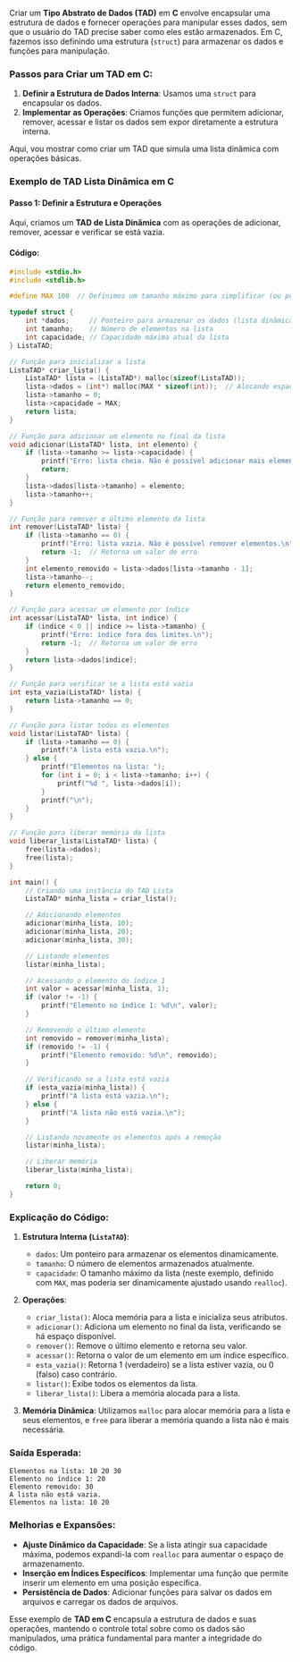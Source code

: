 Criar um **Tipo Abstrato de Dados (TAD)** em **C** envolve encapsular uma estrutura de dados e fornecer operações para manipular esses dados, sem que o usuário do TAD precise saber como eles estão armazenados. Em C, fazemos isso definindo uma estrutura (`struct`) para armazenar os dados e funções para manipulação.

### Passos para Criar um TAD em C:

1. **Definir a Estrutura de Dados Interna**: Usamos uma `struct` para encapsular os dados.
2. **Implementar as Operações**: Criamos funções que permitem adicionar, remover, acessar e listar os dados sem expor diretamente a estrutura interna.

Aqui, vou mostrar como criar um TAD que simula uma lista dinâmica com operações básicas.

### Exemplo de TAD Lista Dinâmica em C

#### Passo 1: Definir a Estrutura e Operações

Aqui, criamos um **TAD de Lista Dinâmica** com as operações de adicionar, remover, acessar e verificar se está vazia.

#### Código:

```c
#include <stdio.h>
#include <stdlib.h>

#define MAX 100  // Definimos um tamanho máximo para simplificar (ou podemos usar realloc para aumentar a lista)

typedef struct {
    int *dados;     // Ponteiro para armazenar os dados (lista dinâmica)
    int tamanho;    // Número de elementos na lista
    int capacidade; // Capacidade máxima atual da lista
} ListaTAD;

// Função para inicializar a lista
ListaTAD* criar_lista() {
    ListaTAD* lista = (ListaTAD*) malloc(sizeof(ListaTAD));
    lista->dados = (int*) malloc(MAX * sizeof(int));  // Alocando espaço inicial para a lista
    lista->tamanho = 0;
    lista->capacidade = MAX;
    return lista;
}

// Função para adicionar um elemento no final da lista
void adicionar(ListaTAD* lista, int elemento) {
    if (lista->tamanho >= lista->capacidade) {
        printf("Erro: lista cheia. Não é possível adicionar mais elementos.\n");
        return;
    }
    lista->dados[lista->tamanho] = elemento;
    lista->tamanho++;
}

// Função para remover o último elemento da lista
int remover(ListaTAD* lista) {
    if (lista->tamanho == 0) {
        printf("Erro: lista vazia. Não é possível remover elementos.\n");
        return -1;  // Retorna um valor de erro
    }
    int elemento_removido = lista->dados[lista->tamanho - 1];
    lista->tamanho--;
    return elemento_removido;
}

// Função para acessar um elemento por índice
int acessar(ListaTAD* lista, int indice) {
    if (indice < 0 || indice >= lista->tamanho) {
        printf("Erro: índice fora dos limites.\n");
        return -1;  // Retorna um valor de erro
    }
    return lista->dados[indice];
}

// Função para verificar se a lista está vazia
int esta_vazia(ListaTAD* lista) {
    return lista->tamanho == 0;
}

// Função para listar todos os elementos
void listar(ListaTAD* lista) {
    if (lista->tamanho == 0) {
        printf("A lista está vazia.\n");
    } else {
        printf("Elementos na lista: ");
        for (int i = 0; i < lista->tamanho; i++) {
            printf("%d ", lista->dados[i]);
        }
        printf("\n");
    }
}

// Função para liberar memória da lista
void liberar_lista(ListaTAD* lista) {
    free(lista->dados);
    free(lista);
}

int main() {
    // Criando uma instância do TAD Lista
    ListaTAD* minha_lista = criar_lista();

    // Adicionando elementos
    adicionar(minha_lista, 10);
    adicionar(minha_lista, 20);
    adicionar(minha_lista, 30);

    // Listando elementos
    listar(minha_lista);

    // Acessando o elemento do índice 1
    int valor = acessar(minha_lista, 1);
    if (valor != -1) {
        printf("Elemento no índice 1: %d\n", valor);
    }

    // Removendo o último elemento
    int removido = remover(minha_lista);
    if (removido != -1) {
        printf("Elemento removido: %d\n", removido);
    }

    // Verificando se a lista está vazia
    if (esta_vazia(minha_lista)) {
        printf("A lista está vazia.\n");
    } else {
        printf("A lista não está vazia.\n");
    }

    // Listando novamente os elementos após a remoção
    listar(minha_lista);

    // Liberar memória
    liberar_lista(minha_lista);

    return 0;
}
```

### Explicação do Código:

1. **Estrutura Interna (`ListaTAD`)**:
   - `dados`: Um ponteiro para armazenar os elementos dinamicamente.
   - `tamanho`: O número de elementos armazenados atualmente.
   - `capacidade`: O tamanho máximo da lista (neste exemplo, definido com `MAX`, mas poderia ser dinamicamente ajustado usando `realloc`).

2. **Operações**:
   - `criar_lista()`: Aloca memória para a lista e inicializa seus atributos.
   - `adicionar()`: Adiciona um elemento no final da lista, verificando se há espaço disponível.
   - `remover()`: Remove o último elemento e retorna seu valor.
   - `acessar()`: Retorna o valor de um elemento em um índice específico.
   - `esta_vazia()`: Retorna 1 (verdadeiro) se a lista estiver vazia, ou 0 (falso) caso contrário.
   - `listar()`: Exibe todos os elementos da lista.
   - `liberar_lista()`: Libera a memória alocada para a lista.

3. **Memória Dinâmica**: Utilizamos `malloc` para alocar memória para a lista e seus elementos, e `free` para liberar a memória quando a lista não é mais necessária.

### Saída Esperada:

```
Elementos na lista: 10 20 30 
Elemento no índice 1: 20
Elemento removido: 30
A lista não está vazia.
Elementos na lista: 10 20 
```

### Melhorias e Expansões:
- **Ajuste Dinâmico da Capacidade**: Se a lista atingir sua capacidade máxima, podemos expandi-la com `realloc` para aumentar o espaço de armazenamento.
- **Inserção em Índices Específicos**: Implementar uma função que permite inserir um elemento em uma posição específica.
- **Persistência de Dados**: Adicionar funções para salvar os dados em arquivos e carregar os dados de arquivos.

Esse exemplo de **TAD em C** encapsula a estrutura de dados e suas operações, mantendo o controle total sobre como os dados são manipulados, uma prática fundamental para manter a integridade do código.